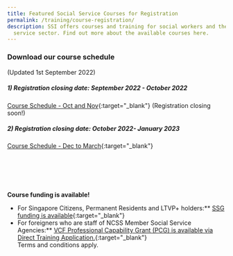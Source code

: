 ```yaml
---
title: Featured Social Service Courses for Registration
permalink: /training/course-registration/
description: SSI offers courses and training for social workers and the social
  service sector. Find out more about the available courses here.
---
```

### **Download our course schedule**
(Updated 1st September 2022)

##### **1) Registration closing date: September 2022 - October 2022** ##### 
[Course Schedule - Oct and Nov](/files/Files%20for%20Learners/Course-Schedule-Oct-Nov.pdf){:target="_blank"} (Registration closing soon!)

##### **2) Registration closing date: October 2022- January 2023** ##### 

[Course Schedule - Dec to March](/files/Files%20for%20Learners/Course-Schedule-Dec-March.pdf){:target="_blank"}

<br>
<br>
<br>
<br>

**Course funding is available!**
* For Singapore Citizens, Permanent Residents and LTVP+ holders:** [SSG funding is available](https://www.ssg-wsg.gov.sg/individuals/training-grants-incentives.html){:target="_blank"}  
* For foreigners who are staff of NCSS Member Social Service Agencies:** [VCF Professional Capability Grant (PCG) is available via Direct Training Application.](https://www.ncss.gov.sg/grants-search/detail-page/VCFProfessionalCapabilityGrant-LocalTraining){:target="_blank"} <br>
Terms and conditions apply.